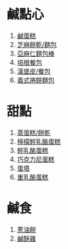 # 鹹點心
1. [鹹蛋糕]
2. [芝麻餅乾/麵包] 
3. [亞麻仁麵包棒]
4. [培根餐包]
5. [漢堡皮/餐包]
6. [義式捲餅麵包]

# 甜點
1. [蒸蛋糕/餅乾]
2. [檸檬輕乳酪蛋糕]
3. [輕乳酪蛋糕]
4. [巧克力尼蛋糕]
5. [蛋塔]
6. [重乳酪蛋糕]

# 鹹食
1. [蔥油餅]
2. [鹹酥雞]

[鹹蛋糕]: http://kii.pixnet.net/blog/post/45363381-%E2%9D%A4%E6%96%99%E7%90%86%E2%9D%A4%E7%94%9F%E9%85%AE%E9%A3%B2%E9%A3%9F%EF%BC%8D%E9%B9%B9%E8%9B%8B%E7%B3%95
[芝麻餅乾/麵包]: http://kii.pixnet.net/blog/post/45345297
[亞麻仁麵包棒]: http://kii.pixnet.net/blog/post/45347199
[培根餐包]: http://kii.pixnet.net/blog/post/45347145
[漢堡皮/餐包]: http://kii.pixnet.net/blog/post/45388239
[蒸蛋糕/餅乾]: http://fresh438.pixnet.net/blog/post/42164174-%E9%9B%BB%E9%8D%8B%E7%83%A4%E6%B5%B7%E7%B6%BF%E8%9B%8B%E7%B3%95%EF%BC%8C%E4%B8%80%E7%A8%AE%E9%BA%B5%E7%B3%8A%EF%BC%8C%E4%B8%89%E7%A8%AE%E4%BA%AB%E5%8F%97%EF%BC%81%E7%84%A1%E6%B2%B9
[檸檬輕乳酪蛋糕]: https://blog.becasy.com/simply-taste-%E7%84%A1%E7%B3%96%E6%97%A5%E5%BC%8F%E6%AA%B8%E6%AA%AC%E8%8A%9D%E5%A3%AB%E8%9B%8B%E7%B3%95%E6%AA%B8%E6%AA%AC%E8%BC%95%E4%B9%B3%E9%85%AA%E8%9B%8B%E7%B3%95%EF%BC%8D%E4%BD%8E%E9%86%A3/
[輕乳酪蛋糕]: https://www.barrelleaf.com/sour-cream-cheesecake/
[巧克力尼蛋糕]: https://www.barrelleaf.com/almond-choco-mud-cake/
[蔥油餅]: https://sophiesketochoice.com/keto-scallion-pancakes/
[義式捲餅麵包]: https://sophiesketochoice.com/keto-stromboli/
[蛋塔]: https://sophiesketochoice.com/keto-egg-tart/
[鹹酥雞]: https://sophiesketochoice.com/taiwanese-chicken-popcorn/
[重乳酪蛋糕]: http://qqd365.pixnet.net/blog/post/400627538-%E9%87%8D%E4%B9%B3%E9%85%AA%E8%9B%8B%E7%B3%95%28%E7%94%9F%E9%85%AE%E7%89%88%29
